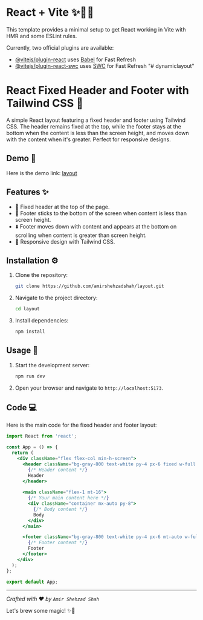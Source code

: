 # React + Vite ✨🚀🔥

This template provides a minimal setup to get React working in Vite with HMR and some ESLint rules.

Currently, two official plugins are available:

- [@vitejs/plugin-react](https://github.com/vitejs/vite-plugin-react/blob/main/packages/plugin-react/README.md) uses [Babel](https://babeljs.io/) for Fast Refresh
- [@vitejs/plugin-react-swc](https://github.com/vitejs/vite-plugin-react-swc) uses [SWC](https://swc.rs/) for Fast Refresh
"# dynamiclayout" 

# React Fixed Header and Footer with Tailwind CSS 🚀

A simple React layout featuring a fixed header and footer using Tailwind CSS. The header remains fixed at the top, while the footer stays at the bottom when the content is less than the screen height, and moves down with the content when it's greater. Perfect for responsive designs.

## Demo 🎥

Here is the demo link: [layout](https://page-layout-demo.netlify.app/)

## Features ✨

- 📌 Fixed header at the top of the page.
- 📍 Footer sticks to the bottom of the screen when content is less than screen height.
- ⬇️ Footer moves down with content and appears at the bottom on scrolling when content is greater than screen height.
- 📱 Responsive design with Tailwind CSS.

## Installation ⚙️

1. Clone the repository:

    ```bash
    git clone https://github.com/amirshehzadshah/layout.git
    ```

2. Navigate to the project directory:

    ```bash
    cd layout
    ```

3. Install dependencies:

    ```bash
    npm install
    ```

## Usage 🚀

1. Start the development server:

    ```bash
    npm run dev
    ```

2. Open your browser and navigate to `http://localhost:5173`.

## Code 💻

Here is the main code for the fixed header and footer layout:

```jsx
import React from 'react';

const App = () => {
  return (
    <div className="flex flex-col min-h-screen">
      <header className="bg-gray-800 text-white py-4 px-6 fixed w-full z-10">
        {/* Header content */}
        Header
      </header>
      
      <main className="flex-1 mt-16">
        {/* Your main content here */}
        <div className="container mx-auto py-8">
          {/* Body content */}
          Body
        </div>
      </main>

      <footer className="bg-gray-800 text-white py-4 px-6 mt-auto w-full">
        {/* Footer content */}
        Footer
      </footer>
    </div>
  );
};

export default App;

```
---

*Crafted with ❤️ by `Amir Shehzad Shah`*

Let's brew some magic! ✨🙌
